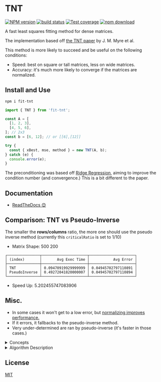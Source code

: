 # TNT

[![NPM version][npm-image]][npm-url]
[![build status][ci-image]][ci-url]
[![Test coverage][codecov-image]][codecov-url]
[![npm download][download-image]][download-url]

<!--
[![DOI](https://zenodo.org/badge/DOI/[DOINUMBER]/zenodo.8189402.svg)](https://doi.org/[DOINUMBER]/zenodo.8189402) -->

A fast least squares fitting method for dense matrices.

The implementation based off [the TNT paper](https://ieeexplore.ieee.org/abstract/document/8425520) by J. M. Myre et al.

This method is more likely to succeed and be useful on the following conditions:

- Speed: best on square or tall matrices, less on wide matrices.
- Accuracy: it's much more likely to converge if the matrices are normalized.

## Install and Use

```bash
npm i fit-tnt
```

```ts
import { TNT } from 'fit-tnt';

const A = [
  [1, 2, 3],
  [4, 5, 6],
]; // 2x3
const b = [6, 12]; // or [[6],[12]]

try {
  const { xBest, mse, method } = new TNT(A, b);
} catch (e) {
  console.error(e);
}
```

The preconditioning was based off [Ridge Regression](https://en.wikipedia.org/wiki/Ridge_regression), aiming to improve the condition number (and convergence.) This is a bit different to the paper.

## Documentation

- [ReadTheDocs 😊](https://newresu.github.io/fit-tnt/modules.html)

## Comparison: TNT vs Pseudo-Inverse

The smaller the **rows/columns** ratio, the more one should use the
pseudo inverse method (currently this `criticalRatio` is set to 1/10)

- Matrix Shape: 500 200

```
┌───────────────┬─────────────────────┬─────────────────────┐
│ (index)       │       Avg Exec Time │           Avg Error │
├───────────────┼─────────────────────┼─────────────────────┤
│ TNT           │ 0.09470919929999999 │ 0.04945702797110891 │
│ PseudoInverse │ 0.49272041820000007 │ 0.04945702797110894 │
└───────────────┴─────────────────────┴─────────────────────┘
```

- Speed Up: 5.202455747083906

## Misc.

- In some cases it won't get to a low error, but [normalizing improves performance.](https://stats.stackexchange.com/questions/306019/in-linear-regression-why-do-we-often-have-to-normalize-independent-variables-pr)
- If it errors, it fallbacks to the pseudo-inverse method.
- Very under-determined are ran by pseudo-inverse (it's faster in those cases.)

<details>
<summary>
Concepts
</summary>

The linear problem appears in all science: $A\,x = b$. Methods to solve it fast abound. But $A^{-1}$ rarely exists in practice; the Least-Squares approach is used to minimize the squared error in the predictions:

$E(x) = \mathrm{min}_x \left|\left| A\,x -b \right|\right|_2^2$

We then look for $\nabla_x E(x)=0$ that is $A^T\,A x = A^T b$

When computed directly (as done here), $A^T\,A$ has a condition number $\kappa (A^T A) = \kappa (A)^2$. We try to reduce this problem with preconditioning. Larger condition number also tends to slow the convergence.

**TNT**

The Conjugate Gradient for Normal Residual (CGNR) is a popular method for solving Sparse Least-Squares problems, where the design matrix has many zeros.

The reason for "Large" is that systems with $m \lt\lt n$ can be solved faster and more accurately using the Pseudo-Inverse. Even though the QR decomposition-method can be more accurate, TNT tends to be faster in overdetermined problems where $m \approx n$ or $m \gt n$.

TNT revives CGNR for Dense Large matrices. It uses a modified version Preconditioned-CGNR to update $A^T\,A$ so that it has an inverse.

Positive definite means that $x^T M x \gt 0$. In our case: $x^T \,(A^T A)\, x \gt 0$, and $(A\,x)^T (A x) \gt 0$

The $(\ldots)$ are non-zero when the columns are linearly independent. If the columns of $A$ are linearly independent then it's invertible/non-singular, and $A^T A$ is invertible.

So we want to pre-condition $A^T A$ so that it is invertible, we also want to avoid tiny numbers in the diagonal of the decomposition.

</details>

<details>
<summary>
Algorithm Description
</summary>

1. Carry out product: $N=A^T\,A$ (`N` is Symmetric.)
2. [Cholesky Decomposition](https://en.wikipedia.org/wiki/Cholesky_decomposition) and factor: R, p = Cho(N)
3. `if !p: N = N + e\*I`, $\epsilon$ being a tiny number.
4. Residual $r_0 = A\,x_0 - b$
5. Gradient per coefficient ($r$), $g_0 = A^T r_0$
6. Error in the coefficients $z_0 = R^{-1}\,g_0$
7. Get $\alpha$ as `a = dot(z,g)/dot (r,r)`
8. Update $x$ as $x_{i+1}=x_{i} + a_i\times p_i$
9. Next residual $r_{i+1} = r_i - a_i \times r_i$
10. New gradient $g_{i+1} = A^T r_{i+1}$
11. New error in coefficients: $z_{i+1} = R^{-1}\,g_{i+1}$
12. Get $\beta$ `beta = dot(z_{i+1},g_{i+1})/dot (z_i,g_i)`

</details>

## License

[MIT](./LICENSE)

[npm-image]: https://img.shields.io/npm/v/fit-tnt.svg
[npm-url]: https://www.npmjs.com/package/fit-tnt
[ci-image]: https://github.com/newresu/fit-tnt/actions/workflows/nodejs.yml/badge.svg
[ci-url]: https://github.com/newresu/fit-tnt/actions/workflows/nodejs.yml
[codecov-image]: https://img.shields.io/codecov/c/github/newresu/fit-tnt.svg
[codecov-url]: https://codecov.io/gh/newresu/fit-tnt
[download-image]: https://img.shields.io/npm/dm/fit-tnt.svg
[download-url]: https://www.npmjs.com/package/fit-tnt
